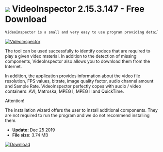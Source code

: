 # ![](https://cdn.softexe.net/static/icon/2/videoinspector-8956.png) VideoInspector 2.15.3.147 - Free Download

```sh
VideoInspector is a small and very easy to use program providing detailed information about the selected video file. Among them, we can find data about the audio and video codecs and filters required for its reproduction.
```
[![VideoInspector](https://gallery.dpcdn.pl/imgc/Tools/63035/g_-_420x350_1.5_-_x20151028000108_0.png)](https://softexe.net/win/multimedia/other/videoinspector:haef.html)

The tool can be used successfully to identify codecs that are required to play a given video material. In addition to the detection of missing components, VideoInspector also allows you to download them from the Internet. 
 
 In addition, the application provides information about the video file resolution, FPS values, bitrate, image quality factor, audio channel amount and Sample Rate. VideoInspector perfectly copes with audio / video containers: AVI, Matroska, MPEG I, MPEG II and QuickTime.
 
 Attention!
 
 The installation wizard offers the user to install additional components. They are not required to run the program and we do not recommend installing them.


- **Update:** Dec 25 2019
- **File size:** 3.74 MB

[![Download](https://cdn.softexe.net/static/img/download.png)](https://softexe.net/win/multimedia/other/videoinspector:haef.html)

